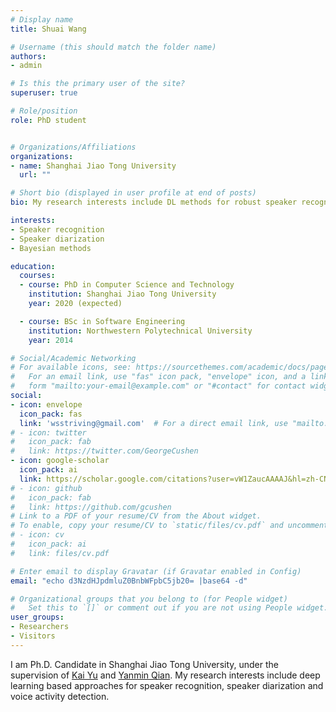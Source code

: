 ```yaml
---
# Display name
title: Shuai Wang

# Username (this should match the folder name)
authors:
- admin

# Is this the primary user of the site?
superuser: true

# Role/position
role: PhD student


# Organizations/Affiliations
organizations:
- name: Shanghai Jiao Tong University
  url: ""

# Short bio (displayed in user profile at end of posts)
bio: My research interests include DL methods for robust speaker recognition

interests:
- Speaker recognition
- Speaker diarization
- Bayesian methods

education:
  courses:
  - course: PhD in Computer Science and Technology
    institution: Shanghai Jiao Tong University
    year: 2020 (expected)

  - course: BSc in Software Engineering
    institution: Northwestern Polytechnical University
    year: 2014

# Social/Academic Networking
# For available icons, see: https://sourcethemes.com/academic/docs/page-builder/#icons
#   For an email link, use "fas" icon pack, "envelope" icon, and a link in the
#   form "mailto:your-email@example.com" or "#contact" for contact widget.
social:
- icon: envelope
  icon_pack: fas
  link: 'wsstriving@gmail.com'  # For a direct email link, use "mailto:test@example.org".
# - icon: twitter
#   icon_pack: fab
#   link: https://twitter.com/GeorgeCushen
- icon: google-scholar
  icon_pack: ai
  link: https://scholar.google.com/citations?user=vW1ZaucAAAAJ&hl=zh-CN
# - icon: github
#   icon_pack: fab
#   link: https://github.com/gcushen
# Link to a PDF of your resume/CV from the About widget.
# To enable, copy your resume/CV to `static/files/cv.pdf` and uncomment the lines below.
# - icon: cv
#   icon_pack: ai
#   link: files/cv.pdf

# Enter email to display Gravatar (if Gravatar enabled in Config)
email: "echo d3NzdHJpdmluZ0BnbWFpbC5jb20= |base64 -d"

# Organizational groups that you belong to (for People widget)
#   Set this to `[]` or comment out if you are not using People widget.
user_groups:
- Researchers
- Visitors
---
```


I am Ph.D. Candidate in Shanghai Jiao Tong University, under the supervision of [Kai Yu](https://speechlab.sjtu.edu.cn/members/kai_yu) and [Yanmin Qian](https://speechlab.sjtu.edu.cn/members/yanmin_qian). My research interests include deep learning based approaches for speaker recognition, speaker diarization and voice activity detection. 
